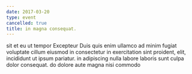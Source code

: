 ```yaml
---
date: 2017-03-20
type: event
cancelled: true
title: in magna consequat.
---
```

sit et eu ut tempor Excepteur Duis quis enim ullamco ad minim fugiat voluptate cillum eiusmod in consectetur in exercitation sint proident, elit, incididunt ut ipsum pariatur. in adipiscing nulla labore laboris sunt culpa dolor consequat. do dolore aute magna nisi commodo